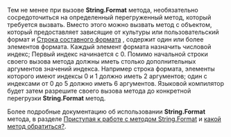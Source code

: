  
Тем не менее при вызове **String.Format** метода, необязательно сосредоточиться на определенный перегруженный метод, который требуется вызвать. Вместо этого можно вызвать метод с объектом, который предоставляет зависящие от культуры или пользовательский формат и [Строка составного формата](~/docs/standard/base-types/composite-formatting.md) , содержит один или более элементов формата. Каждый элемент формата назначить числовой индекс; Первый индекс начинается с 0. Помимо начальной строки своего вызова метода должны иметь столько дополнительных аргументов значений индекса. Например строка формата, элементы которого имеют индексы 0 и 1 должно иметь 2 аргументов; один с индексами от 0 до 5 должно иметь 6 аргументов. Языковой компилятор будет затем разрешите своего вызова метода до конкретной перегрузки **String.Format** метод.   

Более подробные документацию об использовании **String.Format** метода, в разделе [Приступая к работе с методом String.Format](#Starting) и [какой метод обратиться?](#FTaskList).   
